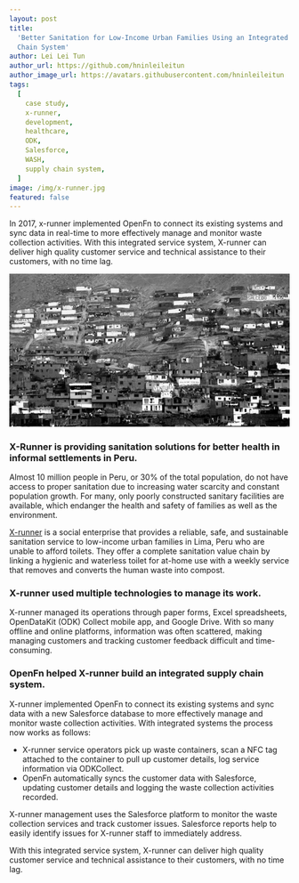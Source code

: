 ```yaml
---
layout: post
title:
  'Better Sanitation for Low-Income Urban Families Using an Integrated Supply
  Chain System'
author: Lei Lei Tun
author_url: https://github.com/hninleileitun
author_image_url: https://avatars.githubusercontent.com/hninleileitun
tags:
  [
    case study,
    x-runner,
    development,
    healthcare,
    ODK,
    Salesforce,
    WASH,
    supply chain system,
  ]
image: /img/x-runner.jpg
featured: false
---
```


In 2017, x-runner implemented OpenFn to connect its existing systems and sync
data in real-time to more effectively manage and monitor waste collection
activities. With this integrated service system, X-runner can deliver high
quality customer service and technical assistance to their customers, with no
time lag.

<!--truncate-->

![X-Runner](/img/x-runner.jpg)

### X-Runner is providing sanitation solutions for better health in informal settlements in Peru.

Almost 10 million people in Peru, or 30% of the total population, do not have
access to proper sanitation due to increasing water scarcity and constant
population growth. For many, only poorly constructed sanitary facilities are
available, which endanger the health and safety of families as well as the
environment.

[X-runner](http://xrunner-venture.org/) is a social enterprise that provides a
reliable, safe, and sustainable sanitation service to low-income urban families
in Lima, Peru who are unable to afford toilets. They offer a complete sanitation
value chain by linking a hygienic and waterless toilet for at-home use with a
weekly service that removes and converts the human waste into compost.

### X-runner used multiple technologies to manage its work.

X-runner managed its operations through paper forms, Excel spreadsheets,
OpenDataKit (ODK) Collect mobile app, and Google Drive. With so many offline and
online platforms, information was often scattered, making managing customers and
tracking customer feedback difficult and time-consuming.

### OpenFn helped X-runner build an integrated supply chain system.

X-runner implemented OpenFn to connect its existing systems and sync data with a
new Salesforce database to more effectively manage and monitor waste collection
activities. With integrated systems the process now works as follows:

- X-runner service operators pick up waste containers, scan a NFC tag attached
  to the container to pull up customer details, log service information via
  ODKCollect.
- OpenFn automatically syncs the customer data with Salesforce, updating
  customer details and logging the waste collection activities recorded.

X-runner management uses the Salesforce platform to monitor the waste collection
services and track customer issues. Salesforce reports help to easily identify
issues for X-runner staff to immediately address.

With this integrated service system, X-runner can deliver high quality customer
service and technical assistance to their customers, with no time lag.
